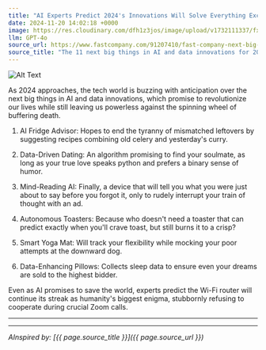 ```yaml
---
title: "AI Experts Predict 2024's Innovations Will Solve Everything Except Your Wi-Fi Issues"
date: 2024-11-20 14:02:18 +0000
image: https://res.cloudinary.com/dfh1z3jos/image/upload/v1732111337/fxhnm4n9vpsxu6j4t1gx.png
llm: GPT-4o
source_url: https://www.fastcompany.com/91207410/fast-company-next-big-things-ai-data-2024
source_title: "The 11 next big things in AI and data innovations for 2024"
---
```

![Alt Text](https://res.cloudinary.com/dfh1z3jos/image/upload/v1732111337/fxhnm4n9vpsxu6j4t1gx.png "A group of enthusiastic AI experts, dressed in lab coats and thick glasses, are gathered around a futuristic holographic display showing a plethora of amazing inventions like flying cars and robot chefs. In the foreground, one expert is exasperatedly trying to connect a smartphone to a Wi-Fi router that is comically tangled in a mass of colorful wires. The background features a large banner that reads 'Innovations of 2024' while a Wi-Fi signal icon hovers above with a sad face, photographic style.")


As 2024 approaches, the tech world is buzzing with anticipation over the next big things in AI and data innovations, which promise to revolutionize our lives while still leaving us powerless against the spinning wheel of buffering death.

1. AI Fridge Advisor: Hopes to end the tyranny of mismatched leftovers by suggesting recipes combining old celery and yesterday's curry.

2. Data-Driven Dating: An algorithm promising to find your soulmate, as long as your true love speaks python and prefers a binary sense of humor.

3. Mind-Reading AI: Finally, a device that will tell you what you were just about to say before you forgot it, only to rudely interrupt your train of thought with an ad.

4. Autonomous Toasters: Because who doesn't need a toaster that can predict exactly when you'll crave toast, but still burns it to a crisp?

5. Smart Yoga Mat: Will track your flexibility while mocking your poor attempts at the downward dog.

6. Data-Enhancing Pillows: Collects sleep data to ensure even your dreams are sold to the highest bidder.

Even as AI promises to save the world, experts predict the Wi-Fi router will continue its streak as humanity's biggest enigma, stubbornly refusing to cooperate during crucial Zoom calls.

---

---
*AInspired by: [{{ page.source_title }}]({{ page.source_url }})*
